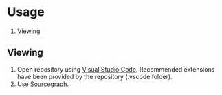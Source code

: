 # Usage

1. [Viewing](#viewing)

## Viewing

1. Open repository using [Visual Studio Code](https://code.visualstudio.com/). Recommended extensions have been provided by the repository (.vscode folder).
2. Use [Sourcegraph](https://sourcegraph.com/github.com/manastalukdar/template-repo/).
